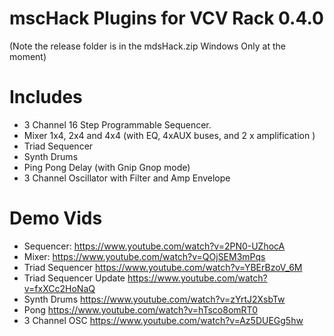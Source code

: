 # mscHack Plugins for VCV Rack 0.4.0

(Note the release folder is in the mdsHack.zip Windows Only at the moment)

# Includes

- 3 Channel 16 Step Programmable Sequencer.
- Mixer 1x4, 2x4 and 4x4 (with EQ, 4xAUX buses, and 2 x amplification )
- Triad Sequencer
- Synth Drums
- Ping Pong Delay (with Gnip Gnop mode)
- 3 Channel Oscillator with Filter and Amp Envelope

# Demo Vids
- Sequencer: https://www.youtube.com/watch?v=2PN0-UZhocA
- Mixer: https://www.youtube.com/watch?v=QOjSEM3mPqs
- Triad Sequencer https://www.youtube.com/watch?v=YBErBzoV_6M
- Triad Sequencer Update https://www.youtube.com/watch?v=fxXCc2HoNaQ
- Synth Drums https://www.youtube.com/watch?v=zYrtJ2XsbTw
- Pong https://www.youtube.com/watch?v=hTsco8omRT0
- 3 Channel OSC https://www.youtube.com/watch?v=Az5DUEGg5hw


